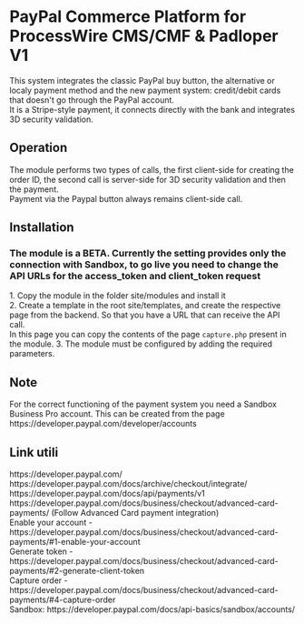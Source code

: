 <h1>PayPal Commerce Platform for ProcessWire CMS/CMF & Padloper V1</h1>
<p>This system integrates the classic PayPal buy button, the alternative or localy payment method and the new payment system: credit/debit cards that doesn't go through the PayPal account.<br>
It is a Stripe-style payment, it connects directly with the bank and integrates 3D security validation.</p>

<h2>Operation</h2>
<p>The module performs two types of calls, the first client-side for creating the order ID, the second call is server-side for 3D security validation and then the payment.<br>
Payment via the Paypal button always remains client-side call.</p>

<h2>Installation</h2>
<h3>The module is a BETA. Currently the setting provides only the connection with Sandbox, to go live you need to change the API URLs for the access_token and client_token request</h3>
<p>
1. Copy the module in the folder site/modules and install it<br>
2. Create a template in the root site/templates, and create the respective page from the backend. So that you have a URL that can receive the API call.<br>
In this page you can copy the contents of the page <code>capture.php</code> present in the module.
3. The module must be configured by adding the required parameters.
</p>

<h2>Note</h2>
<p>For the correct functioning of the payment system you need a Sandbox Business Pro account. This can be created from the page https://developer.paypal.com/developer/accounts</p>

<h2>Link utili</h2>
https://developer.paypal.com/<br>
https://developer.paypal.com/docs/archive/checkout/integrate/<br>
https://developer.paypal.com/docs/api/payments/v1<br>
https://developer.paypal.com/docs/business/checkout/advanced-card-payments/ (Follow Advanced Card payment integration)<br>
Enable your account - https://developer.paypal.com/docs/business/checkout/advanced-card-payments/#1-enable-your-account<br>
Generate token - https://developer.paypal.com/docs/business/checkout/advanced-card-payments/#2-generate-client-token<br>
Capture order - https://developer.paypal.com/docs/business/checkout/advanced-card-payments/#4-capture-order<br>
Sandbox: https://developer.paypal.com/docs/api-basics/sandbox/accounts/ <br>

